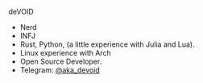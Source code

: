 deVOID
- Nerd
- INFJ
- Rust, Python, (a little experience with Julia and Lua).
- Linux experience with Arch 
- Open Source Developer.
- Telegram: [@aka_devoid](https://t.me/aka_devoid)
